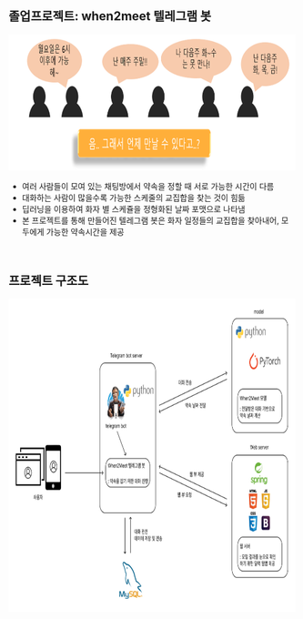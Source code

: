 ## 졸업프로젝트: when2meet 텔레그램 봇
<img src="./img/intro.PNG" width="850" height="240"></img>
- 여러 사람들이 모여 있는 채팅방에서 약속을 정할 때 서로 가능한 시간이 다름
- 대화하는 사람이 많을수록 가능한 스케줄의 교집합을 찾는 것이 힘듦
- 딥러닝을 이용하여 화자 별 스케쥴을 정형화된 날짜 포맷으로 나타냄
- 본 프로젝트를 통해 만들어진 텔레그램 봇은 화자 일정들의 교집합을 찾아내어, 모두에게 가능한 약속시간을 제공
<br/>

## 프로젝트 구조도
<img src="./img/structure.PNG" width="850" height="550"></img>
